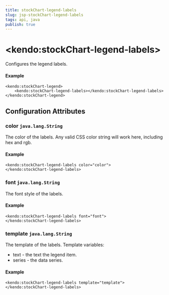 ```yaml
---
title: stockChart-legend-labels
slug: jsp-stockChart-legend-labels
tags: api, java
publish: true
---
```


# \<kendo:stockChart-legend-labels\>

Configures the legend labels.

#### Example
    <kendo:stockChart-legend>
        <kendo:stockChart-legend-labels></kendo:stockChart-legend-labels>
    </kendo:stockChart-legend>

## Configuration Attributes

### color `java.lang.String`

The color of the labels.
Any valid CSS color string will work here, including hex and rgb.

#### Example
    <kendo:stockChart-legend-labels color="color">
    </kendo:stockChart-legend-labels>

### font `java.lang.String`

The font style of the labels.

#### Example
    <kendo:stockChart-legend-labels font="font">
    </kendo:stockChart-legend-labels>

### template `java.lang.String`

The template of the labels.
Template variables:
*   text - the text the legend item.
*   series - the data series.

#### Example
    <kendo:stockChart-legend-labels template="template">
    </kendo:stockChart-legend-labels>

